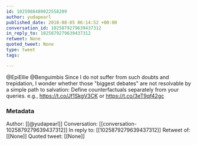 ```yaml
---
id: 1025988489022558209
author: yudapearl
published_date: 2018-08-05 06:14:52 +00:00
conversation_id: 1025879279639437312
in_reply_to: 1025879279639437312
retweet: None
quoted_tweet: None
type: tweet
tags:

---
```


@EpiEllie @Benguimbis Since I do not suffer from such doubts and trepidation, I wonder whether those "biggest debates" are not resolvable by a simple path to salvation: Define counterfactuals  separately from your queries. e.g., https://t.co/Jf1SkgV3CK or https://t.co/3eT9qf42gc

### Metadata

Author: [[@yudapearl]]
Conversation: [[conversation-1025879279639437312]]
In reply to: [[1025879279639437312]]
Retweet of: [[None]]
Quoted tweet: [[None]]
